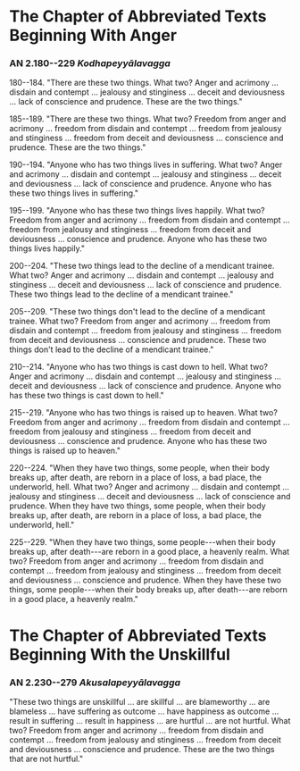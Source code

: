 # The Chapter of Abbreviated Texts Beginning With Anger

### AN 2.180--229 *Kodhapeyyālavagga*

180--184\. "There are these two things. What two? Anger and acrimony ... disdain
and contempt ... jealousy and stinginess ... deceit and deviousness ...
lack of conscience and prudence. These are the two things."

<!--pg-->
185--189\. "There are these two things. What two? Freedom from anger and acrimony
... freedom from disdain and contempt ... freedom from jealousy and
stinginess ... freedom from deceit and deviousness ... conscience and
prudence. These are the two things."

<!--pg-->
190--194\. "Anyone who has two things lives in suffering. What two? Anger and
acrimony ... disdain and contempt ... jealousy and stinginess ... deceit
and deviousness ... lack of conscience and prudence. Anyone who has
these two things lives in suffering."

<!--pg-->
195--199\. "Anyone who has these two things lives happily. What two? Freedom from
anger and acrimony ... freedom from disdain and contempt ... freedom
from jealousy and stinginess ... freedom from deceit and deviousness ...
conscience and prudence. Anyone who has these two things lives happily."

<!--pg-->
200--204\. "These two things lead to the decline of a mendicant trainee. What two?
Anger and acrimony ... disdain and contempt ... jealousy and stinginess
... deceit and deviousness ... lack of conscience and prudence. These
two things lead to the decline of a mendicant trainee."

<!--pg-->
205--209\. "These two things don't lead to the decline of a mendicant trainee. What
two? Freedom from anger and acrimony ... freedom from disdain and
contempt ... freedom from jealousy and stinginess ... freedom from
deceit and deviousness ... conscience and prudence. These two things
don't lead to the decline of a mendicant trainee."

<!--pg-->
210--214\. "Anyone who has two things is cast down to hell. What two? Anger and
acrimony ... disdain and contempt ... jealousy and stinginess ... deceit
and deviousness ... lack of conscience and prudence. Anyone who has
these two things is cast down to hell."

<!--pg-->
215--219\. "Anyone who has two things is raised up to heaven. What two? Freedom
from anger and acrimony ... freedom from disdain and contempt ...
freedom from jealousy and stinginess ... freedom from deceit and
deviousness ... conscience and prudence. Anyone who has these two things
is raised up to heaven."

<!--pg-->
220--224\. "When they have two things, some people, when their body breaks up,
after death, are reborn in a place of loss, a bad place, the underworld,
hell. What two? Anger and acrimony ... disdain and contempt ... jealousy
and stinginess ... deceit and deviousness ... lack of conscience and
prudence. When they have two things, some people, when their body breaks
up, after death, are reborn in a place of loss, a bad place, the
underworld, hell."

<!--pg-->
225--229\. "When they have two things, some people---when their body breaks up,
after death---are reborn in a good place, a heavenly realm. What two?
Freedom from anger and acrimony ... freedom from disdain and contempt
... freedom from jealousy and stinginess ... freedom from deceit and
deviousness ... conscience and prudence. When they have these two
things, some people---when their body breaks up, after death---are
reborn in a good place, a heavenly realm."

<!--pg-->
# The Chapter of Abbreviated Texts Beginning With the Unskillful

### AN 2.230--279 *Akusalapeyyālavagga*

"These two things are unskillful ... are skillful ... are blameworthy
... are blameless ... have suffering as outcome ... have happiness as
outcome ... result in suffering ... result in happiness ... are hurtful
... are not hurtful. What two? Freedom from anger and acrimony ...
freedom from disdain and contempt ... freedom from jealousy and
stinginess ... freedom from deceit and deviousness ... conscience and
prudence. These are the two things that are not hurtful."

